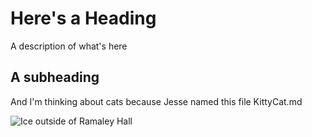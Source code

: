 # Here's a Heading

A description of what's here

## A subheading

And I'm thinking about cats because Jesse named this file KittyCat.md

![Ice outside of Ramaley Hall](RamaleyIce.jpg)
